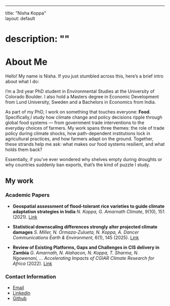 ---
title: "Nisha Koppa"        
layout: default
# description: "" 


<link rel="stylesheet" href="/assets/css/custom.css?v=3"> 


# About Me

Hello! My name is Nisha. If you just stumbled across this, here’s a brief intro about what I do:

I’m a 3rd year PhD student in Environmental Studies at the University of Colorado Boulder. I also hold a Masters degree in Economic Development from Lund University, Sweden and a Bachelors in Economics from India. 

As part of my PhD, I work on something that touches everyone: **Food**. Specifically,I study how climate change and policy decisions ripple through global food systems — from government trade interventions to the everyday choices of farmers. My work spans three themes: the role of trade policy during climate shocks, how path-dependent institutions lock in agricultural practices, and how farmers adapt on the ground. Together, these strands help me ask: what makes our food systems resilient, and what holds them back? 

Essentially, if you’ve ever wondered why shelves empty during droughts or why countries suddenly ban exports, that’s the kind of puzzle I study. 

## My work

### Academic Papers

- **Geospatial assessment of flood-tolerant rice varieties to guide climate adaptation strategies in India** *N. Koppa, G. Amarnath* *Climate*, 9(10), 151 (2021). [Link](https://doi.org/10.3390/cli9100151)  

- **Statistical downscaling differences strongly alter projected climate damages** *S. Miller, N. Ormaza-Zulueta, N. Koppa, A. Dancer*  *Communications Earth & Environment*, 6(1), 145 (2025). [Link](https://doi.org/10.1038/s43247-025-01145-7)  

- **Review of Existing Platforms, Gaps and Challenges in CIS delivery in Zambia** *G. Amarnath, N. Alahacon, N. Koppa, T. Sharma, N. Ngowenani, …*  *Accelerating Impacts of CGIAR Climate Research for Africa* (2022). [Link](https://www.climate.cgiar.org/)  

### Contact Information
- [Email](mailto:nisha.koppa@colorado.edu)
- [Linkedin](https://www.linkedin.com/in/nisha-koppa-44a642120/)
- [Github](https://github.com/nkoppa) 
